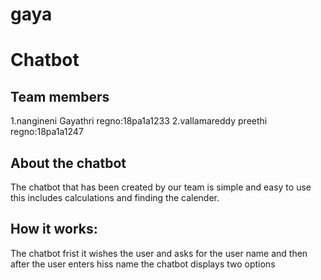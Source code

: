 # gaya
# Chatbot
## Team members
1.nangineni Gayathri  regno:18pa1a1233
2.vallamareddy preethi regno:18pa1a1247
## About the chatbot
The chatbot that has been created by our team is simple and easy to use this includes calculations and finding the calender.
## How it works:
The chatbot frist it wishes the user and asks for the user name and then after the user enters hiss name the chatbot displays two options
